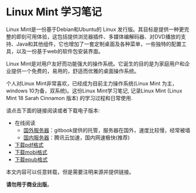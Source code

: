 # Linux Mint 学习笔记

Linux Mint是一份基于Debian和Ubuntu的 Linux 发行版。其目标是提供一种更完整的即刻可用体验，这包括提供浏览器插件、多媒体编解码器、对DVD播放的支持、Java和其他组件，它也增加了一套定制桌面及各种菜单，一些独特的配置工具，以及一份基于web的软件包安装界面。

Linux Mint是对用户友好而功能强大的操作系统。它诞生的目的是为家庭用户和企业提供一个免费的，易用的，舒适而优雅的桌面操作系统。

个人对Linux Mint非常喜欢，已经成为目前主力操作系统(Linux Mint 为主，windows 10为备，双系统)。这份Linux Mint学习笔记, 记录Linux Mint (Linux Mint 18 Sarah Cinnamon 版本) 的学习过程和日常使用.

请点击下面的链接阅读或者下载电子版本:

- 在线阅读
	- [国外服务器][gitbook]：gitbook提供的托管，服务器在国外，速度比较慢，经常被墙
	- [国内服务器][qcloud]：腾讯云加速，国内网速极快(推荐)
- [下载pdf格式][pdf]
- [下载mobi格式][mobi]
- [下载epub格式][epub]

本文内容可以任意转载，但是需要注明来源并提供链接。

**请勿用于商业出版**。

[gitbook]: https://skyao.gitbooks.io/learning-linux-mint/
[qcloud]: https://skyao.io/learning-linux-mint/
[pdf]: https://www.gitbook.com/download/pdf/book/skyao/learning-linux-mint
[mobi]: https://www.gitbook.com/download/mobi/book/skyao/learning-linux-mint
[epub]: https://www.gitbook.com/download/epub/book/skyao/learning-linux-mint
